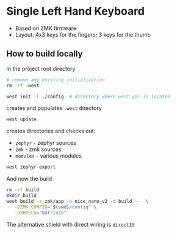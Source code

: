 # Single Left Hand Keyboard

- Based on ZMK firmware
- Layout: 4x3 keys for the fingers; 3 keys for the thumb


## How to build locally


In the project root directory

```bash
# remove any existing initialization
rm -rf .west

west init -l ./config  # directory where west.yml is located
```
 creates and populates `.west` directory


```bash
west update
```

creates directories and checks out:

- `zephyr` - zephyr sources
- `zmk` - zmk sources
- `modules` - various modules

```bash
west zephyr-export
```

And now the build

```bash
rm -rf build
mkdir build
west build -s zmk/app -b nice_nano_v2 -d build --  \
   -DZMK_CONFIG="$(pwd)/config" \
   -DSHIELD="matrix15"
```

The alternative shield with direct wiring is `direct15`


